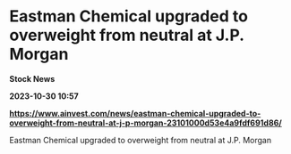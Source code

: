 # Eastman Chemical upgraded to overweight from neutral at J.P. Morgan
**Stock News**

**2023-10-30 10:57**

**https://www.ainvest.com/news/eastman-chemical-upgraded-to-overweight-from-neutral-at-j-p-morgan-23101000d53e4a9fdf691d86/**

Eastman Chemical upgraded to overweight from neutral at J.P. Morgan